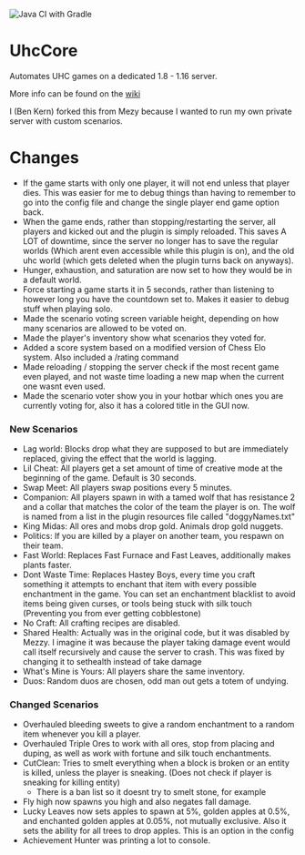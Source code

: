 ![Java CI with Gradle](https://github.com/Mezy/UhcCore/workflows/Java%20CI%20with%20Gradle/badge.svg)

# UhcCore

Automates UHC games on a dedicated 1.8 - 1.16 server.

More info can be found on the [wiki](https://github.com/Mezy/UhcCore/wiki)

I (Ben Kern) forked this from Mezy because I wanted to run my own private server with custom scenarios.

# Changes

- If the game starts with only one player, it will not end unless that player dies. This was easier for me to debug things than having to remember to go into the config file and change the single player end game option back.
- When the game ends, rather than stopping/restarting the server, all players and kicked out and the plugin is simply reloaded. This saves A LOT of downtime, since the server no longer has to save the regular worlds (Which arent even accessible while this plugin is on), and the old uhc world (which gets deleted when the plugin turns back on anyways).
- Hunger, exhaustion, and saturation are now set to how they would be in a default world.
- Force starting a game starts it in 5 seconds, rather than listening to however long you have the countdown set to. Makes it easier to debug stuff when playing solo.
- Made the scenario voting screen variable height, depending on how many scenarios are allowed to be voted on.
- Made the player's inventory show what scenarios they voted for.
- Added a score system based on a modified version of Chess Elo system. Also included a /rating command
- Made reloading / stopping the server check if the most recent game even played, and not waste time loading a new map when the current one wasnt even used.
- Made the scenario voter show you in your hotbar which ones you are currently voting for, also it has a colored title in the GUI now.

### New Scenarios

- Lag world: Blocks drop what they are supposed to but are immediately replaced, giving the effect that the world is lagging.
- Lil Cheat: All players get a set amount of time of creative mode at the beginning of the game. Default is 30 seconds.
- Swap Meet: All players swap positions every 5 minutes.
- Companion: All players spawn in with a tamed wolf that has resistance 2 and a collar that matches the color of the team the player is on. The wolf is named from a list in the plugin resources file called "doggyNames.txt"
- King Midas: All ores and mobs drop gold. Animals drop gold nuggets.
- Politics: If you are killed by a player on another team, you respawn on their team.
- Fast World: Replaces Fast Furnace and Fast Leaves, additionally makes plants faster.
- Dont Waste Time: Replaces Hastey Boys, every time you craft something it attempts to enchant that item with every possible enchantment in the game. You can set an enchantment blacklist to avoid items being given curses, or tools being stuck with silk touch (Preventing you from ever getting cobblestone)
- No Craft: All crafting recipes are disabled.
- Shared Health: Actually was in the original code, but it was disabled by Mezzy. I imagine it was because the player taking damage event would call itself recursively and cause the server to crash. This was fixed by changing it to sethealth instead of take damage
- What's Mine is Yours: All players share the same inventory.
- Duos: Random duos are chosen, odd man out gets a totem of undying.

### Changed Scenarios

- Overhauled bleeding sweets to give a random enchantment to a random item whenever you kill a player.
- Overhauled Triple Ores to work with all ores, stop from placing and duping, as well as work with fortune and silk touch enchantments.
- CutClean: Tries to smelt everything when a block is broken or an entity is killed, unless the player is sneaking. (Does not check if player is sneaking for killing entity)
  - There is a ban list so it doesnt try to smelt stone, for example
- Fly high now spawns you high and also negates fall damage.
- Lucky Leaves now sets apples to spawn at 5%, golden apples at 0.5%, and enchanted golden apples at 0.05%, not mutually exclusive. Also it sets the ability for all trees to drop apples. This is an option in the config
- Achievement Hunter was printing a lot to console.
